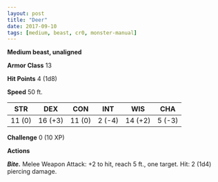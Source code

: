 ```yaml
---
layout: post
title: "Deer"
date: 2017-09-10
tags: [medium, beast, cr0, monster-manual]
---
```


**Medium beast, unaligned**

**Armor Class** 13

**Hit Points** 4 (1d8)

**Speed** 50 ft.

|   STR   |   DEX   |   CON   |   INT   |   WIS   |   CHA   |
|:-----:|:-----:|:-----:|:-----:|:-----:|:-----:|
| 11 (0) | 16 (+3) | 11 (0) | 2 (-4) | 14 (+2) | 5 (-3) |

**Challenge** 0 (10 XP)

**Actions**

***Bite.*** Melee Weapon Attack: +2 to hit, reach 5 ft., one target. Hit: 2 (1d4) piercing damage.

